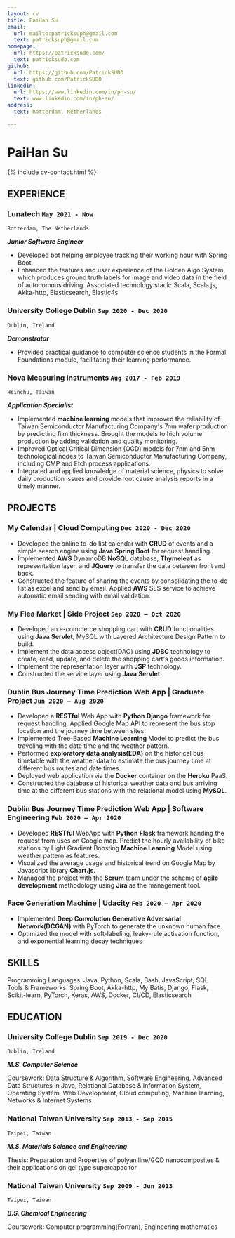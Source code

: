 ```yaml
---
layout: cv
title: PaiHan Su
email:
  url: mailto:patricksuph@gmail.com
  text: patricksuph@gmail.com
homepage:
  url: https://patricksudo.com/
  text: patricksudo.com
github:
  url: https://github.com/PatrickSUDO
  text: github.com/PatrickSUDO
linkedin:
  url: https://www.linkedin.com/in/ph-su/
  text: www.linkedin.com/in/ph-su/
address:
  text: Rotterdam, Netherlands

---
```


# PaiHan **Su**

<!--
include contact information from the front matter
Supported arguments:
    - homepage: url, text
    - phone
    - email
-->

{% include cv-contact.html %}

## EXPERIENCE

### **Lunatech**  `May 2021 - Now`

```
Rotterdam, The Netherlands
```

**_Junior Software Engineer_**

- Developed bot helping employee tracking their working hour with Spring Boot.
- Enhanced the features and user experience of the Golden Algo System, which produces ground truth labels for image and video data in the field of autonomous driving. Associated technology stack: Scala, Scala.js, Akka-http, Elasticsearch, Elastic4s

### **University College Dublin**  `Sep 2020 - Dec 2020`

```
Dublin, Ireland
```

**_Demonstrator_**

- Provided practical guidance to computer science students in the Formal Foundations module, facilitating their learning performance.

### **Nova Measuring Instruments**  `Aug 2017 - Feb 2019`

```
Hsinchu, Taiwan
```

**_Application Specialist_**

- Implemented **machine learning** models that improved the reliability of Taiwan Semiconductor Manufacturing Company's 7nm wafer production by predicting film thickness. Brought the models to high volume production by adding validation and quality monitoring.
- Improved Optical Critical Dimension (OCD) models for 7nm and 5nm technological nodes to Taiwan Semiconductor Manufacturing Company, including CMP and Etch process applications.
- Integrated and applied knowledge of material science, physics to solve daily production issues and provide root cause analysis reports in a timely manner.


## PROJECTS

### **My Calendar** | Cloud Computing `Dec 2020 - Dec 2020`

- Developed the online to-do list calendar with **CRUD** of events and a simple search engine using **Java** **Spring Boot** for request handling.
- Implemented **AWS** DynamoDB **NoSQL** database, **Thymeleaf** as representation layer, and **JQuery** to transfer the data between front and back.
- Constructed the feature of sharing the events by consolidating the to-do list as excel and send by email. Applied **AWS** SES service to achieve automatic email sending with email validation.

### **My Flea Market** | Side Project `Sep 2020 – Oct 2020`

- Developed an e-commerce shopping cart with **CRUD** functionalities using **Java** **Servlet**, MySQL with Layered Architecture Design Pattern to build.
- Implement the data access object(DAO) using **JDBC** technology to create, read, update, and delete the shopping cart's goods information.
- Implement the representation layer with **JSP** technology.
- Constructed the service layer using **Java** **Servlet**.

### **Dublin Bus Journey Time Prediction Web App** | Graduate Project  `Jun 2020 – Aug 2020`

- Developed a **RESTful** Web App with **Python** **Django** framework for request handling. Applied Google Map API to represent the bus stop location and the journey time between sites.
- Implemented Tree-Based **Machine Learning** Model to predict the bus traveling with the date time and the weather pattern.
- Performed **exploratory data analysis(EDA)** on the historical bus timetable with the weather data to estimate the bus journey time at different bus routes and date times.
- Deployed web application via the **Docker** container on the **Heroku** PaaS.
- Constructed the database of historical weather data and bus arriving time at the different bus stations with the relational model using **MySQL**.

### **Dublin Bus Journey Time Prediction Web App** | Software Engineering  `Feb 2020 – Apr 2020`

- Developed **RESTful** WebApp with **Python** **Flask** framework handing the request from uses on Google map. Predict the hourly availability of bike stations by Light Gradient Boosting **Machine Learning** Model using weather pattern as features.
- Visualized the average usage and historical trend on Google Map by Javascript library **Chart.js**.
- Managed the project with the **Scrum** team under the scheme of **agile development** methodology using **Jira** as the management tool.

### **Face Generation Machine** | Udacity  `Feb 2020 – Apr 2020`

- Implemented **Deep Convolution Generative Adversarial Network(DCGAN)** with PyTorch to generate the unknown human face.
- Optimized the model with soft-labeling, leaky-rule activation function, and exponential learning decay techniques


## SKILLS

Programming Languages: Java, Python, Scala, Bash, JavaScript, SQL 
<br>
Tools & Frameworks: Spring Boot, Akka-http, My Batis, Django, Flask, Scikit-learn, PyTorch, Keras, AWS, Docker, CI/CD, Elasticsearch

## EDUCATION

### **University College Dublin** `Sep 2019 - Dec 2020`

```
Dublin, Ireland
```

**_M.S. Computer Science_**

Coursework: Data Structure & Algorithm, Software Engineering, Advanced Data Structures in Java, Relational Database & Information System, Operating System, Web Development, Cloud computing, Machine learning, Networks & Internet Systems

### **National Taiwan University**   `Sep 2013 - Sep 2015`

```
Taipei, Taiwan
```

**_M.S. Materials Science and Engineering_**

Thesis: Preparation and Properties of polyaniline/GQD nanocomposites & their applications on gel type supercapacitor

### **National Taiwan University**   `Sep 2009 - Jun 2013`

```
Taipei, Taiwan
```

**_B.S. Chemical Engineering_**

Coursework: Computer programming(Fortran), Engineering mathematics




<!-- ### Footer

Last updated: May 2021 -->
